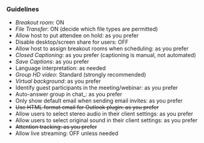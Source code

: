 ### Guidelines
* _Breakout room_: ON
* _File Transfer_: ON (decide which file types are permitted)
* Allow host to put attendee on hold: as you prefer
* Disable desktop/screen share for users: OFF
* Allow host to assign breakout rooms when scheduling: as you prefer
* _Closed Captioning_: as you prefer (captioning is manual, not automated)
* _Save Captions_: as you prefer
* Language interpretation: as needed
* _Group HD video_: Standard (strongly recommended)
* _Virtual background_: as you prefer
* Identify guest participants in the meeting/webinar: as you prefer
* Auto-answer group in chat_: as you prefer
* Only show default email when sending email invites: as you prefer
* ~~Use HTML format email for Outlook plugin: as you prefer~~
* Allow users to select stereo audio in their client settings: as you prefer
* Allow users to select original sound in their client settings: as you prefer
* ~~Attention tracking: as you prefer~~
* Allow live streaming: OFF unless needed
